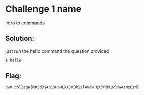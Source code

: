 # Challenge 1 name
Intro to commands

## Solution:

just run the hello command the question provided 

```sh
$ hello
```

## Flag: 

```
pwn.college{MX3d3j4p1sHbHLkAJKDkislANow.QX3YjM1wSMwAzNzEzW}
```


